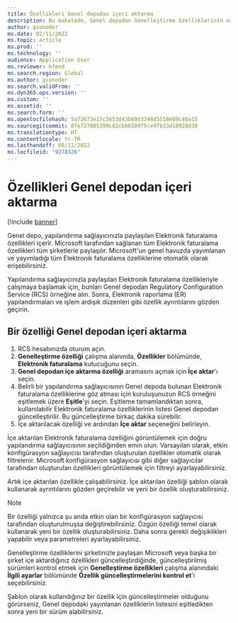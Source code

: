 ```yaml
---
title: Özellikleri Genel depodan içeri aktarma
description: Bu makalede, Genel depodan Genelleştirme özelliklerinin nasıl içeri aktarılacağı açıklanmaktadır.
author: gionoder
ms.date: 02/11/2022
ms.topic: article
ms.prod: ''
ms.technology: ''
audience: Application User
ms.reviewer: kfend
ms.search.region: Global
ms.author: gionoder
ms.search.validFrom: ''
ms.dyn365.ops.version: ''
ms.custom: ''
ms.assetid: ''
ms.search.form: ''
ms.openlocfilehash: 5a72673e17c5653d43b60d3348d5518e09c40a15
ms.sourcegitcommit: 87e727005399c82cbb6509f5ce9fb33d18928d30
ms.translationtype: HT
ms.contentlocale: tr-TR
ms.lasthandoff: 08/12/2022
ms.locfileid: "9278326"
---
```

# <a name="import-features-from-the-global-repository"></a>Özellikleri Genel depodan içeri aktarma

[!include [banner](../includes/banner.md)]

Genel depo, yapılandırma sağlayıcınızla paylaşılan Elektronik faturalama özellikleri içerir. Microsoft tarafından sağlanan tüm Elektronik faturalama özellikleri tüm şirketlerle paylaşılır. Microsoft'un genel havuzda yayımlanan ve yayımladığı tüm Elektronik faturalama özelliklerine otomatik olarak erişebilirsiniz.

Yapılandırma sağlayıcınızla paylaşılan Elektronik faturalama özellikleriyle çalışmaya başlamak için, bunları Genel depodan Regulatory Configuration Service (RCS) örneğine alın. Sonra, Elektronik raporlama (ER) yapılandırmaları ve işlem ardışık düzenleri gibi özellik ayrıntılarını gözden geçirin.

## <a name="import-a-feature-from-the-global-repository"></a>Bir özelliği Genel depodan içeri aktarma

1. RCS hesabınızda oturum açın.
2. **Genelleştirme özelliği** çalışma alanında, **Özellikler** bölümünde, **Elektronik faturalama** kutucuğunu seçin.
3. **Genel depodan içe aktarma özelliği** aramasını açmak için **İçe aktar**'ı seçin.
4. Belirli bir yapılandırma sağlayıcısının Genel depoda bulunan Elektronik faturalama özelliklerine göz atması için kuruluşunuzun RCS örneğini eşitlemek üzere **Eşitle**'yi seçin. Eşitleme tamamlandıktan sonra, kullanılabilir Elektronik faturalama özelliklerinin listesi Genel depodan güncelleştirilir. Bu güncelleştirme birkaç dakika sürebilir.
5. İçe aktarılacak özelliği ve ardından **İçe aktar** seçeneğini belirleyin.

İçe aktarılan Elektronik faturalama özelliğini görüntülemek için doğru yapılandırma sağlayıcısının seçildiğinden emin olun. Varsayılan olarak, etkin konfigürasyon sağlayıcısı tarafından oluşturulan özellikler otomatik olarak filtrelenir. Microsoft konfigürasyon sağlayıcısı gibi diğer sağlayıcılar tarafından oluşturulan özellikleri görüntülemek için filtreyi ayarlayabilirsiniz.

Artık içe aktarılan özellikle çalışabilirsiniz. İçe aktarılan özelliği şablon olarak kullanarak ayrıntılarını gözden geçirebilir ve yeni bir özellik oluşturabilirsiniz.

> [!NOTE]
> Bir özelliği yalnızca şu anda etkin olan bir konfigürasyon sağlayıcısı tarafından oluşturulmuşsa değiştirebilirsiniz. Özgün özelliği temel olarak kullanarak yeni bir özellik oluşturabilirsiniz. Daha sonra gerekli değişiklikleri yapabilir veya parametreleri ayarlayabilirsiniz.

Genelleştirme özelliklerini şirketinizle paylaşan Microsoft veya başka bir şirket içe aktardığınız özellikleri güncelleştirdiğinde, güncelleştirilmiş sürümleri kontrol etmek için **Genelleştirme özellikleri** çalışma alanındaki **İlgili ayarlar** bölümünde **Özellik güncelleştirmelerini kontrol et**'i seçebilirsiniz.

Şablon olarak kullandığınız bir özellik için güncelleştirmeler olduğunu görürseniz, Genel depodaki yayınlanan özelliklerin listesini eşitledikten sonra yeni bir sürüm alabilirsiniz.
